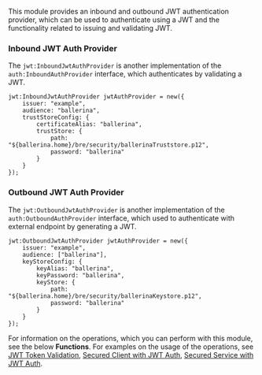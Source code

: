 This module provides an inbound and outbound JWT authentication provider, which can be used to authenticate using a JWT and the functionality related to issuing and validating JWT.

### Inbound JWT Auth Provider

The `jwt:InboundJwtAuthProvider` is another implementation of the `auth:InboundAuthProvider` interface, which authenticates by validating a JWT.

```ballerina
jwt:InboundJwtAuthProvider jwtAuthProvider = new({
    issuer: "example",
    audience: "ballerina",
    trustStoreConfig: {
        certificateAlias: "ballerina",
        trustStore: {
            path: "${ballerina.home}/bre/security/ballerinaTruststore.p12",
            password: "ballerina"
        }
    }
});
```

### Outbound JWT Auth Provider

The `jwt:OutboundJwtAuthProvider` is another implementation of the `auth:OutboundAuthProvider` interface, which used to authenticate with external endpoint by generating a JWT.

```ballerina
jwt:OutboundJwtAuthProvider jwtAuthProvider = new({
    issuer: "example",
    audience: ["ballerina"],
    keyStoreConfig: {
        keyAlias: "ballerina",
        keyPassword: "ballerina",
        keyStore: {
            path: "${ballerina.home}/bre/security/ballerinaKeystore.p12",
            password: "ballerina"
        }
    }
});
```

For information on the operations, which you can perform with this module, see the below **Functions**. For examples on the usage of the operations, see [JWT Token Validation](https://ballerina.io/v1-2/learn/by-example/jwt-issue-validate.html), [Secured Client with JWT Auth](https://ballerina.io/v1-2/learn/by-example/secured-client-with-jwt-auth.html), [Secured Service with JWT Auth](https://ballerina.io/v1-2/learn/by-example/secured-service-with-jwt-auth.html).
